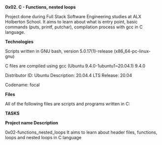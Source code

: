 __0x02. C - Functions, nested loops__


Project done during Full Stack Software Engineering studies at ALX Holberton School. It aims to learn about what is entry point, basic commands (puts, printf, putchar), compilation process with gcc in C language.


__Technologies__


Scripts written in GNU bash, version 5.0.17(1)-release (x86_64-pc-linux-gnu)

C files are compiled using gcc (Ubuntu 9.4.0-1ubuntu1~20.04.1) 9.4.0

Distributor ID: Ubuntu Description: 20.04.4 LTS Release: 20.04

Codename: focal



**Files**

All of the following files are scripts and programs written in C:


**TASKS**


**Project name Description**

0x02-functions_nested_loops It aims to learn about header files, functions, loops and nested loops in C language
